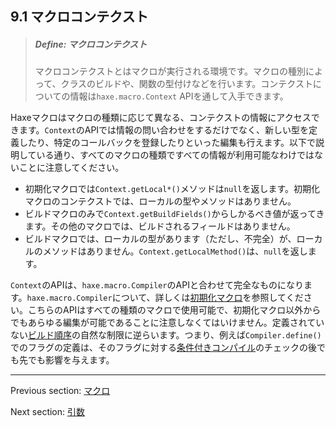 ## 9.1 マクロコンテクスト

> ##### Define: マクロコンテクスト
>
> マクロコンテクストとはマクロが実行される環境です。マクロの種別によって、クラスのビルドや、関数の型付けなどを行います。コンテクストについての情報は`haxe.macro.Context` APIを通して入手できます。

Haxeマクロはマクロの種類に応じて異なる、コンテクストの情報にアクセスできます。`Context`のAPIでは情報の問い合わせをするだけでなく、新しい型を定義したり、特定のコールバックを登録したりといった編集も行えます。以下で説明している通り、すべてのマクロの種類ですべての情報が利用可能なわけではないことに注意してください。

* 初期化マクロでは`Context.getLocal*()`メソッドは`null`を返します。初期化マクロのコンテクストでは、ローカルの型やメソッドはありません。
* ビルドマクロのみで`Context.getBuildFields()`からしかるべき値が返ってきます。その他のマクロでは、ビルドされるフィールドはありません。
* ビルドマクロでは、ローカルの型があります（ただし、不完全）が、ローカルのメソッドはありません。`Context.getLocalMethod()`は、`null`を返します。

`Context`のAPIは、`haxe.macro.Compiler`のAPIと合わせて完全なものになります。`haxe.macro.Compiler`について、詳しくは[初期化マクロ](macro-initialization.md)を参照してください。こちらのAPIはすべての種類のマクロで使用可能で、初期化マクロ以外からでもあらゆる編集が可能であることに注意しなくてはいけません。定義されていない[ビルド順序](macro-limitations-build-order.md)の自然な制限に逆らいます。つまり、例えば`Compiler.define()`でのフラグの定義は、そのフラグに対する[条件付きコンパイル](lf-condition-compilation.md)のチェックの後でも先でも影響を与えます。

---

Previous section: [マクロ](macro.md)

Next section: [引数](macro-arguments.md)